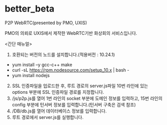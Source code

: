 # better_beta
P2P WebRTC(presented by PMO, UXIS)

PMO의 의뢰로 UXIS에서 제작한 WebRTC기반 화상회의 서비스입니다.

<간단 매뉴얼>
1. 호환되는 버전의 노드를 설치합니다.(적용버전 : 10.24.1)
 - yum install –y gcc-c++ make
 - curl -sL https://rpm.nodesource.com/setup_10.x | bash -
 - yum install nodejs
2. SSL 인증파일을 업로드한 후, 루트 경로의 server.js파일 10번 라인에 있는 options 부분에 SSL 인증파일 경로를 지정합니다.
3. /js/p2p.js를 열어 1번 라인의 socket 부분에 도메인 정보를 입력하고, 15번 라인의 config 부분에 턴서버 정보를 입력합니다.(턴서버 구축은 검색 참조)
4. /DB/db.js를 열어 데이터베이스 정보를 입력합니다.
5. 루트 경로에서 server.js를 실행합니다.
